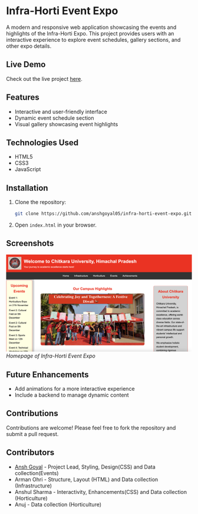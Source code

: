 # Infra-Horti Event Expo

A modern and responsive web application showcasing the events and highlights of the Infra-Horti Expo. This project provides users with an interactive experience to explore event schedules, gallery sections, and other expo details.

## Live Demo
Check out the live project [here](https://anshgoyal05.github.io/infra-horti-event-expo/).

## Features
- Interactive and user-friendly interface
- Dynamic event schedule section
- Visual gallery showcasing event highlights

## Technologies Used
- HTML5
- CSS3
- JavaScript

## Installation
1. Clone the repository:
   ```bash
   git clone https://github.com/anshgoyal05/infra-horti-event-expo.git
   ```
2. Open `index.html` in your browser.

## Screenshots
![Homepage](home_page.png)  
_Homepage of Infra-Horti Event Expo_

## Future Enhancements
- Add animations for a more interactive experience
- Include a backend to manage dynamic content

## Contributions
Contributions are welcome! Please feel free to fork the repository and submit a pull request.

## Contributors
- [Ansh Goyal](https://github.com/anshgoyal05) - Project Lead, Styling, Design(CSS) and Data collection(Events)
- Arman Ohri - Structure, Layout (HTML) and Data collection (Infrastructure)
- Anshul Sharma - Interactivity, Enhancements(CSS) and Data collection (Horticulture)
- Anuj - Data collection (Horticulture)
